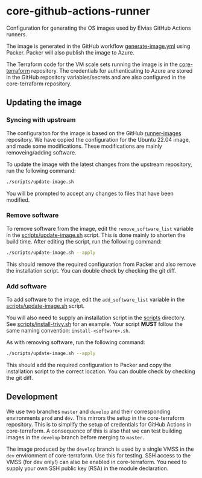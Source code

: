 # core-github-actions-runner

Configuration for generating the OS images used by Elvias GitHub Actions runners.

The image is generated in the GitHub workflow [generate-image.yml](.github/workflows/generate-image.yml) using Packer.
Packer will also publish the image to Azure.

The Terraform code for the VM scale sets running the image is in the [core-terraform](https://github.com/3lvia/core-terraform) repository.
The credentials for authenticating to Azure are stored in the GitHub repository variables/secrets and are also configured in the core-terraform repository.

## Updating the image

### Syncing with upstream

The configuraiton for the image is based on the GitHub [runner-images](https://github.com/actions/runner-images) repository.
We have copied the configuration for the Ubuntu 22.04 image, and made some modifications.
These modifications are mainly removeing/adding software.

To update the image with the latest changes from the upstream repository, run the following command:

```bash
./scripts/update-image.sh
```

You will be prompted to accept any changes to files that have been modified.

### Remove software

To remove software from the image, edit the `remove_software_list` variable in the [scripts/update-image.sh](scripts/update-image.sh) script.
This is done mainly to shorten the build time.
After editing the script, run the following command:

```bash
./scripts/update-image.sh --apply
```

This should remove the required configuration from Packer and also remove the installation script.
You can double check by checking the git diff.

### Add software

To add software to the image, edit the `add_software_list` variable in the [scripts/update-image.sh](scripts/update-image.sh) script.

You will also need to supply an installation script in the [scripts](scripts) directory.
See [scripts/install-trivy.sh](scripts/install-trivy.sh) for an example.
Your script **MUST** follow the same naming convention: `install-<software>.sh`.

As with removing software, run the following command:

```bash
./scripts/update-image.sh --apply
```

This should add the required configuration to Packer and copy the installation script to the correct location.
You can double check by checking the git diff.

## Development

We use two branches `master` and `develop` and their corresponding environments `prod` and `dev`.
This mirrors the setup in the core-terraform repository. This is to simplify the setup of credentials for GitHub Actions in core-terraform.
A consequence of this is also that we can test building images in the `develop` branch before merging to `master`.

The image produced by the `develop` branch is used by a single VMSS in the `dev` environment of core-terraform.
Use this for testing. SSH access to the VMSS (for dev only!) can also be enabled in core-terraform.
You need to supply your own SSH public key (RSA) in the module declaration.
